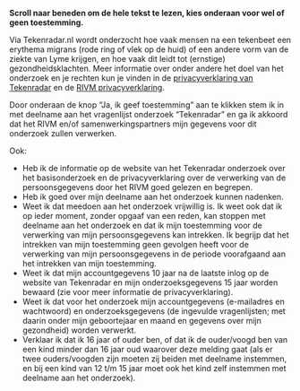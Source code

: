 **Scroll naar beneden om de hele tekst te lezen, kies onderaan voor wel of geen toestemming.**

Via Tekenradar.nl wordt onderzocht hoe vaak mensen na een tekenbeet een erythema migrans (rode ring of vlek op de huid) of een andere vorm van de ziekte van Lyme krijgen, en hoe vaak dit leidt tot (ernstige) gezondheidsklachten. Meer informatie over onder andere het doel van het onderzoek en je rechten kun je vinden in de [privacyverklaring van Tekenradar](/privacy) en de [RIVM privacyverklaring](https://www.rivm.nl/sites/default/files/2018-11/RIVM%20%20Privacyverklaring%20mei%202018%20definitief%20Nederlands.pdf).

Door onderaan de knop “Ja, ik geef toestemming” aan te klikken stem ik in met deelname aan het vragenlijst onderzoek “Tekenradar” en ga ik akkoord dat het RIVM en/of samenwerkingspartners mijn gegevens voor dit onderzoek zullen verwerken.

Ook:
- Heb ik de informatie op de website van het Tekenradar onderzoek over het basisonderzoek en de privacyverklaring over de verwerking van de persoonsgegevens door het RIVM goed gelezen en begrepen.
- Heb ik goed over mijn deelname aan het onderzoek kunnen nadenken.
- Weet ik dat meedoen aan het onderzoek vrijwillig is. Ik weet ook dat ik op ieder moment, zonder opgaaf van een reden, kan stoppen met deelname aan het onderzoek en dat ik mijn toestemming voor de verwerking van mijn persoonsgegevens kan intrekken. Ik begrijp dat het intrekken van mijn toestemming geen gevolgen heeft voor de verwerking van mijn persoonsgegevens in de periode voorafgaand aan het intrekken van mijn toestemming.
- Weet ik dat mijn accountgegevens 10 jaar na de laatste inlog op de website van Tekenradar en mijn onderzoeksgegevens 15 jaar worden bewaard (zie voor meer informatie de privacyverklaring).
- Weet ik dat voor het onderzoek mijn accountgegevens (e-mailadres en wachtwoord) en onderzoeksgegevens (de ingevulde vragenlijsten; met daarin onder mijn geboortejaar en maand en gegevens over mijn gezondheid) worden verwerkt.
- Verklaar ik dat ik 16 jaar of ouder ben, of dat ik de ouder/voogd ben van een kind minder dan 16 jaar oud waarover deze melding gaat (als er twee ouders/voogden zijn moeten zij beiden met deelname instemmen, en bij een kind van 12 t/m 15 jaar moet ook het kind zelf instemmen met deelname aan het onderzoek).
 




